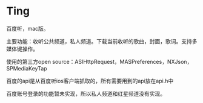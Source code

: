 Ting
====

百度听，mac版。

主要功能：收听公共频道，私人频道。下载当前收听的歌曲，封面，歌词。支持多媒体键操作。
          
使用的第三方open source：ASIHttpRequest，MASPreferences，NXJson，SPMediaKeyTap

百度的api是从百度听ios客户端抓取的，所有需要用到的api放在api.h中

百度账号登录的功能暂未实现，所以私人频道和红星频道没有实现。

